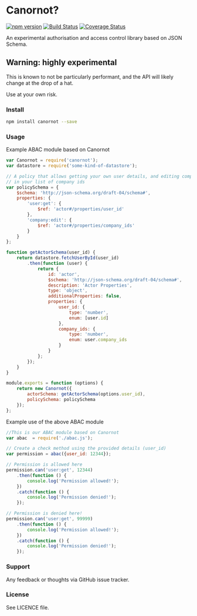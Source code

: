 # Canornot?

[![npm version](https://badge.fury.io/js/canornot.svg)](https://badge.fury.io/js/canornot) [![Build Status](https://travis-ci.org/maxholman/canornot.svg?branch=master)](https://travis-ci.org/maxholman/canornot) [![Coverage Status](https://coveralls.io/repos/github/nulllines/canornot/badge.svg?branch=master)](https://coveralls.io/github/nulllines/canornot?branch=master)

An experimental authorisation and access control library based on JSON Schema.

## Warning: highly experimental

This is known to not be particularly performant, and the API will likely change at the drop of a hat.

Use at your own risk.

### Install

```bash
npm install canornot --save
```

### Usage

Example ABAC module based on Canornot

```javascript
var Canornot = require('canornot');
var datastore = require('some-kind-of-datastore');

// A policy that allows getting your own user details, and editing companies
// in your list of company ids
var policySchema = {
    $schema: 'http://json-schema.org/draft-04/schema#',
    properties: {
        'user:get': {
            $ref: 'actor#/properties/user_id'
        },
        'company:edit': {
            $ref: 'actor#/properties/company_ids'
        }
    }
};

function getActorSchema(user_id) {
    return datastore.fetchUserById(user_id)
        .then(function (user) {
            return {
                id: 'actor',
                $schema: 'http://json-schema.org/draft-04/schema#',
                description: 'Actor Properties',
                type: 'object',
                additionalProperties: false,
                properties: {
                    user_id: {
                        type: 'number',
                        enum: [user.id]
                    },
                    company_ids: {
                        type: 'number',
                        enum: user.company_ids
                    }
                }
            };
        });
    }
}

module.exports = function (options) {
    return new Canornot({
        actorSchema: getActorSchema(options.user_id),
        policySchema: policySchema
    });
};

```


Example use of the above ABAC module

```javascript
//This is our ABAC module based on Canornot
var abac  = require('./abac.js');

// Create a check method using the provided details (user_id)
var permission = abac({user_id: 12344});

// Permission is allowed here
permission.can('user:get', 12344)
    .then(function () {
        console.log('Permission allowed!');
    })
    .catch(function () {
        console.log('Permission denied!');
    });

// Permission is denied here!
permission.can('user:get', 99999)
    .then(function () {
        console.log('Permission allowed!');
    })
    .catch(function () {
        console.log('Permission denied!');
    });
```

### Support

Any feedback or thoughts via GitHub issue tracker.

### License

See LICENCE file.
